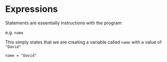 # Expressions

Statements are essentially instructions with the program

e.g. `name` 

This simply states that we are creating a variable called `name` with a value of `"David"`

```
name = "David"
```



